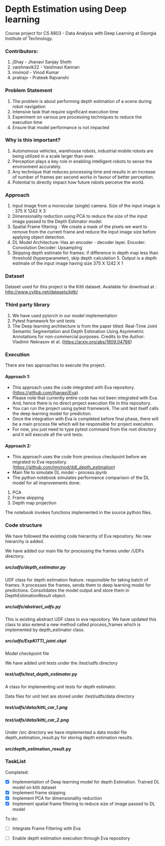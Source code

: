 # **Depth Estimation using Deep learning**

Course project for CS 8803 - Data Analysis with Deep Learning at Georgia Institute of Technology.

### Contributors:

  1. jShay - Jhanavi Sanjay Sheth
  2. vaishnavik22 - Vaishnavi Kannan
  3. imvinod - Vinod Kumar
  4. pratrajv - Prateek Rajvanshi

### Problem Statement
1. The problem is about performing depth estimation of a scene during robot navigation
2. Intensive task that require significant execution time
3. Experiment on various pre processing techniques to reduce the execution time
4. Ensure that model performance is not impacted


### Why is this important?

1. Autonomous vehicles, warehouse robots, industrial mobile robots are being utilized in a scale larger than ever.
2. Perception plays a key role in enabling intelligent robots to sense the environment accurately.
3. Any technique that reduces processing time and results in an increase of number of frames per second works in favour of better perception.
4. Potential to directly impact how future robots perceive the world.

### Approach

1. Input image from a monocular (single) camera. Size of the input image is : 375 X 1242 X 3
2. Dimensionality reduction using PCA to reduce the size of the input image passed to the Depth Estimator model.
3. Spatial Frame filtering - We create a mask of the pixels we want to remove from the current frame and reduce the input image size before applying object detection.
4. DL Model Architecture: Has an encoder - decoder layer.
          Encoder: Convolution
          Decoder: Upsampling
5. Skipping depth estimate for frames: if difference in depth map less than threshold (hyperparameter), skip depth calculation 5. Output is a depth estimate of the input image having size 375 X 1242 X 1

### Dataset

Dataset used for this project is the Kitti dataset. Available for download at : http://www.cvlibs.net/datasets/kitti/

### Third party library
1. We have used pytorch in our model implementation
2. Pytest framework for unit tests
3. The Deep learning architecture is from the paper titled: Real-Time Joint Semantic Segmentation and Depth Estimation Using Asymmetric Annotations for non-commercial purposes.
Credits to the Author: Vladimir Nekrasov et al. (https://arxiv.org/abs/1809.04766)

### Execution
There are two approaches to execute the project.

#### Approach 1:
* This approach uses the code integrated with Eva repository. (https://github.com/jhanavi/Eva).
* Please note that currently entire code has not been integrated with Eva. And, hence there is no direct project execution file in this repository.
* You can run the project using pytest framework. The unit test itself calls the deep learning model for prediction.
* Once the integration with Eva is completed before final phase, there will be a main process file which will be responsible for project execution.
* For now, you just need to type pytest command from the root directory and it will execute all the unit tests.


#### Approach 2:
* This approach uses the code from previous checkpoint before we migrated to Eva repository. (https://github.com/imvinod/ddl_depth_estimation)
* Main file to simulate DL model - process.ipynb
* The python notebook simulates performance comparison of the DL model for all improvements done:
1. PCA
2. Frame skipping
3. Depth map projection

The notebook invokes functions implemented in the source python files.


### Code structure

We have followed the existing code hierarchy of Eva repository. No new hierarchy is added.

We have added our main file for processing the frames under /UDFs directory.
##### src/udfs/depth_estimator.py
UDF class for depth estimation feature. responsible for taking batch of frames.
It processes the frames, sends them to deep learning model for predictions.
Consolidates the model output and store them in DepthEstimationResult object.


##### src/udfs/abstract_udfs.py
This is existing abstract UDF class in eva repository.
We have updated this class to also extend a new method called process_frames which is implemented by depth_estimator class.


##### src/udfs/ExpKITTI_joint.ckpt
Model checkpoint file


We have added unit tests under the /test/udfs directory
##### test/udfs/test_depth_estimator.py
A class for implementing unit tests for depth estimator.


Data files for unit test are stored under /test/udfs/data directory
##### test/udfs/data/kitti_car_1.png
##### test/udfs/data/kitti_car_2.png


Under /src directory we have implemented a data model file  depth_estimation_result.py for storing depth estimation results.
#### src/depth_estimation_result.py



### TaskList

Completed:
* [x] Implementation of Deep learning model for depth Estimation. Trained DL model on kitti dataset
* [x] Implement frame skipping
* [x] Implement PCA for dimensionality reduction
* [x] Implement spatial frame filtering to reduce size of image passed to DL model

To do:
* [ ] Integrate Frame Filtering with Eva
* [ ] Enable depth estimation execution through Eva repository

